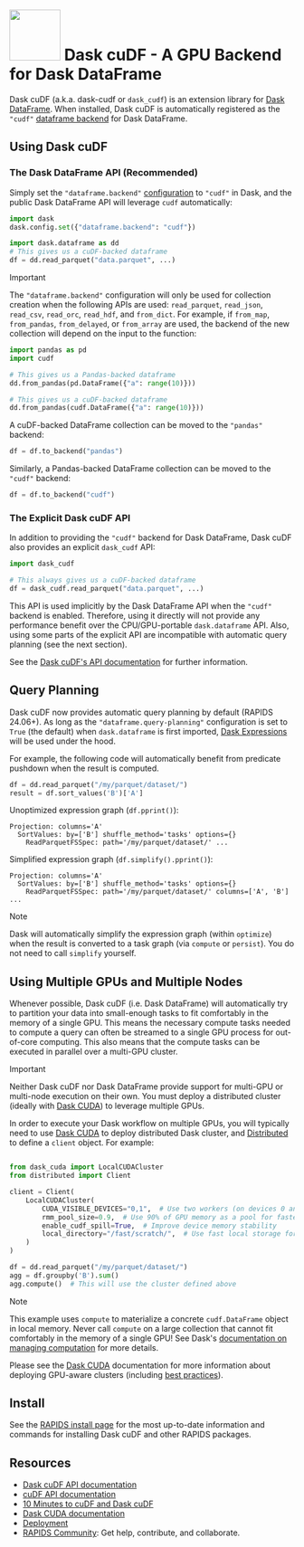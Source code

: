 # <div align="left"><img src="../../img/rapids_logo.png" width="90px"/>&nbsp;Dask cuDF - A GPU Backend for Dask DataFrame</div>

Dask cuDF (a.k.a. dask-cudf or `dask_cudf`) is an extension library for [Dask DataFrame](https://docs.dask.org/en/stable/dataframe.html). When installed, Dask cuDF is automatically registered as the `"cudf"` [dataframe backend](https://docs.dask.org/en/stable/how-to/selecting-the-collection-backend.html) for Dask DataFrame.

## Using Dask cuDF

### The Dask DataFrame API (Recommended)

Simply set the `"dataframe.backend"` [configuration](https://docs.dask.org/en/stable/configuration.html) to `"cudf"` in Dask, and the public Dask DataFrame API will leverage `cudf` automatically:

```python
import dask
dask.config.set({"dataframe.backend": "cudf"})

import dask.dataframe as dd
# This gives us a cuDF-backed dataframe
df = dd.read_parquet("data.parquet", ...)
```

> [!IMPORTANT]
> The `"dataframe.backend"` configuration will only be used for collection creation when the following APIs are used: `read_parquet`, `read_json`, `read_csv`, `read_orc`, `read_hdf`, and `from_dict`. For example, if `from_map`, `from_pandas`, `from_delayed`, or `from_array` are used, the backend of the new collection will depend on the input to the function:

```python
import pandas as pd
import cudf

# This gives us a Pandas-backed dataframe
dd.from_pandas(pd.DataFrame({"a": range(10)}))

# This gives us a cuDF-backed dataframe
dd.from_pandas(cudf.DataFrame({"a": range(10)}))
```

A cuDF-backed DataFrame collection can be moved to the `"pandas"` backend:

```python
df = df.to_backend("pandas")
```

Similarly, a Pandas-backed DataFrame collection can be moved to the `"cudf"` backend:

```python
df = df.to_backend("cudf")
```

### The Explicit Dask cuDF API

In addition to providing the `"cudf"` backend for Dask DataFrame, Dask cuDF also provides an explicit `dask_cudf` API:

```python
import dask_cudf

# This always gives us a cuDF-backed dataframe
df = dask_cudf.read_parquet("data.parquet", ...)
```

This API is used implicitly by the Dask DataFrame API when the `"cudf"` backend is enabled. Therefore, using it directly will not provide any performance benefit over the CPU/GPU-portable `dask.dataframe` API. Also, using some parts of the explicit API are incompatible with automatic query planning (see the next section).

See the [Dask cuDF's API documentation](https://docs.rapids.ai/api/dask-cudf/stable/) for further information.

## Query Planning

Dask cuDF now provides automatic query planning by default (RAPIDS 24.06+). As long as the `"dataframe.query-planning"` configuration is set to `True` (the default) when `dask.dataframe` is first imported, [Dask Expressions](https://github.com/dask/dask-expr) will be used under the hood.

For example, the following code will automatically benefit from predicate pushdown when the result is computed.

```python
df = dd.read_parquet("/my/parquet/dataset/")
result = df.sort_values('B')['A']
```

Unoptimized expression graph (`df.pprint()`):
```
Projection: columns='A'
  SortValues: by=['B'] shuffle_method='tasks' options={}
    ReadParquetFSSpec: path='/my/parquet/dataset/' ...
```

Simplified expression graph (`df.simplify().pprint()`):
```
Projection: columns='A'
  SortValues: by=['B'] shuffle_method='tasks' options={}
    ReadParquetFSSpec: path='/my/parquet/dataset/' columns=['A', 'B'] ...
```

> [!NOTE]
> Dask will automatically simplify the expression graph (within `optimize`) when the result is converted to a task graph (via `compute` or `persist`). You do not need to call `simplify` yourself.


## Using Multiple GPUs and Multiple Nodes

Whenever possible, Dask cuDF (i.e. Dask DataFrame) will automatically try to partition your data into small-enough tasks to fit comfortably in the memory of a single GPU. This means the necessary compute tasks needed to compute a query can often be streamed to a single GPU process for out-of-core computing. This also means that the compute tasks can be executed in parallel over a multi-GPU cluster.

> [!IMPORTANT]
> Neither Dask cuDF nor Dask DataFrame provide support for multi-GPU or multi-node execution on their own. You must deploy a distributed cluster (ideally with [Dask CUDA](https://docs.rapids.ai/api/dask-cuda/stable/)) to leverage multiple GPUs.

In order to execute your Dask workflow on multiple GPUs, you will typically need to use [Dask CUDA](https://docs.rapids.ai/api/dask-cuda/stable/) to deploy distributed Dask cluster, and [Distributed](https://distributed.dask.org/en/stable/client.html) to define a `client` object. For example:

```python

from dask_cuda import LocalCUDACluster
from distributed import Client

client = Client(
    LocalCUDACluster(
        CUDA_VISIBLE_DEVICES="0,1",  # Use two workers (on devices 0 and 1)
        rmm_pool_size=0.9,  # Use 90% of GPU memory as a pool for faster allocations
        enable_cudf_spill=True,  # Improve device memory stability
        local_directory="/fast/scratch/",  # Use fast local storage for spilling
    )
)

df = dd.read_parquet("/my/parquet/dataset/")
agg = df.groupby('B').sum()
agg.compute()  # This will use the cluster defined above
```

> [!NOTE]
> This example uses `compute` to materialize a concrete `cudf.DataFrame` object in local memory. Never call `compute` on a large collection that cannot fit comfortably in the memory of a single GPU! See Dask's [documentation on managing computation](https://distributed.dask.org/en/stable/manage-computation.html) for more details.

Please see the [Dask CUDA](https://docs.rapids.ai/api/dask-cuda/stable/) documentation for more information about deploying GPU-aware clusters (including [best practices](https://docs.rapids.ai/api/dask-cuda/stable/examples/best-practices/)).

## Install

See the [RAPIDS install page](https://docs.rapids.ai/install) for the most up-to-date information and commands for installing Dask cuDF and other RAPIDS packages.

## Resources

- [Dask cuDF API documentation](https://docs.rapids.ai/api/dask-cudf/stable/)
- [cuDF API documentation](https://docs.rapids.ai/api/cudf/stable/)
- [10 Minutes to cuDF and Dask cuDF](https://docs.rapids.ai/api/cudf/stable/user_guide/10min/)
- [Dask CUDA documentation](https://docs.rapids.ai/api/dask-cuda/stable/)
- [Deployment](https://docs.rapids.ai/deployment/stable/)
- [RAPIDS Community](https://rapids.ai/learn-more/#get-involved): Get help, contribute, and collaborate.
